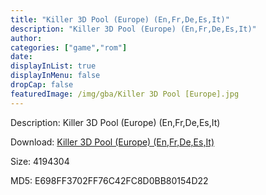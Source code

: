 ```yaml
---
title: "Killer 3D Pool (Europe) (En,Fr,De,Es,It)"
description: "Killer 3D Pool (Europe) (En,Fr,De,Es,It)"
author: 
categories: ["game","rom"]
date: 
displayInList: true
displayInMenu: false
dropCap: false
featuredImage: /img/gba/Killer 3D Pool [Europe].jpg
---
```


Description: Killer 3D Pool (Europe) (En,Fr,De,Es,It)

Download: <a style="text-decoration:underline;" href="https://mega.nz/#!CeIgTa6B!qTwVGx3ponvW-tRtEUjUscjgCuqdsm3HFEwfzIl3ICk" target = "_blank" rel = "nofollow" > Killer 3D Pool (Europe) (En,Fr,De,Es,It)</a>

Size: 4194304

MD5: E698FF3702FF76C42FC8D0BB80154D22

